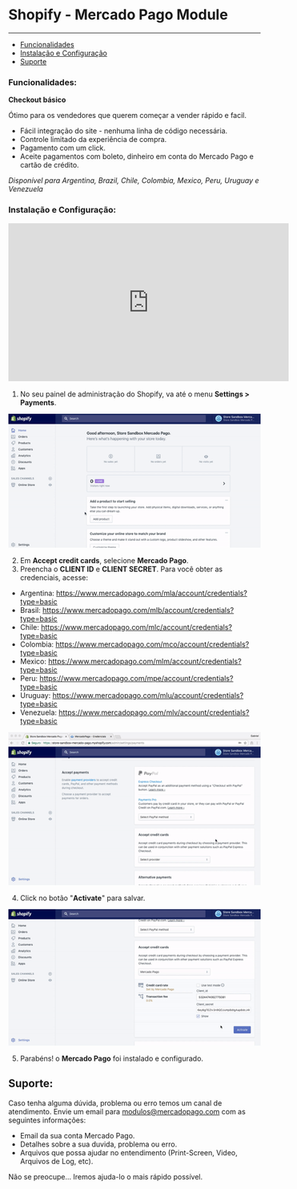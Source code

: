 # Shopify - Mercado Pago Module
---

* [Funcionalidades](#Funcionalidades)
* [Instalação e Configuração](#Instalação-e-Configuração)
* [Suporte](#Suporte)

<a name="Funcionalidades"></a>
### Funcionalidades:

**Checkout básico**

Ótimo para os vendedores que querem começar a vender rápido e facil.

* Fácil integração do site - nenhuma linha de código necessária.
* Controle limitado da experiência de compra.
* Pagamento com um click.
* Aceite pagamentos com boleto, dinheiro em conta do Mercado Pago e cartão de crédito.

_Disponível para Argentina, Brazil, Chile, Colombia, Mexico, Peru, Uruguay e Venezuela_

<a name="Instalação-e-Configuração"></a>
### Instalação e Configuração:

<iframe width="560" height="315" src="https://www.youtube.com/embed/ZLINrH8WB0A" frameborder="0" allowfullscreen=""></iframe>

1. No seu painel de administração do Shopify, va até o menu **Settings > Payments**.

  ![Config](/images/plugins/modules/shopify/config-1.gif)

2. Em **Accept credit cards**, selecione **Mercado Pago**.
3. Preencha o **CLIENT ID** e **CLIENT SECRET**. Para você obter as credenciais, acesse:

  * Argentina: https://www.mercadopago.com/mla/account/credentials?type=basic
  * Brasil: https://www.mercadopago.com/mlb/account/credentials?type=basic
  * Chile: https://www.mercadopago.com/mlc/account/credentials?type=basic
  * Colombia: https://www.mercadopago.com/mco/account/credentials?type=basic
  * Mexico: https://www.mercadopago.com/mlm/account/credentials?type=basic
  * Peru: https://www.mercadopago.com/mpe/account/credentials?type=basic
  * Uruguay: https://www.mercadopago.com/mlu/account/credentials?type=basic
  * Venezuela: https://www.mercadopago.com/mlv/account/credentials?type=basic

  ![Config](/images/plugins/modules/shopify/config-2.gif)

4. Click no botão "**Activate**" para salvar.
  
  ![Config](/images/plugins/modules/shopify/config-3.gif)

5. Parabéns! o **Mercado Pago** foi instalado e configurado.


<a name="Suporte"></a>
## Suporte: ##

Caso tenha alguma dúvida, problema ou erro temos um canal de atendimento. 
Envie um email para modulos@mercadopago.com com as seguintes informações:

* Email da sua conta Mercado Pago.
* Detalhes sobre a sua duvida, problema ou erro.
* Arquivos que possa ajudar no entendimento (Print-Screen, Video, Arquivos de Log, etc).

Não se preocupe... Iremos ajuda-lo o mais rápido possível.